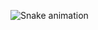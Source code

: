 
  ![Snake animation](https://github.com/AmandaBorgesES/AmandaBorgesES/blob/output/github-contribution-grid-snake.svg)
 
